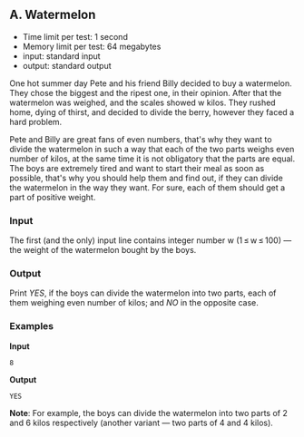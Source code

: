 ## A. Watermelon

* Time limit per test: 1 second
* Memory limit per test: 64 megabytes
* input: standard input
* output: standard output

One hot summer day Pete and his friend Billy decided to buy a watermelon. They chose the biggest and the ripest one, in their opinion. After that the watermelon was weighed, and the scales showed w kilos. They rushed home, dying of thirst, and decided to divide the berry, however they faced a hard problem.

Pete and Billy are great fans of even numbers, that's why they want to divide the watermelon in such a way that each of the two parts weighs even number of kilos, at the same time it is not obligatory that the parts are equal. The boys are extremely tired and want to start their meal as soon as possible, that's why you should help them and find out, if they can divide the watermelon in the way they want. For sure, each of them should get a part of positive weight.

### Input
The first (and the only) input line contains integer number w (1 ≤ w ≤ 100) — the weight of the watermelon bought by the boys.

### Output
Print *YES*, if the boys can divide the watermelon into two parts, each of them weighing even number of kilos; and *NO* in the opposite case.

### Examples

**Input**
```
8
```

**Output**
```
YES
```

**Note**: For example, the boys can divide the watermelon into two parts of 2 and 6 kilos respectively (another variant — two parts of 4 and 4 kilos).